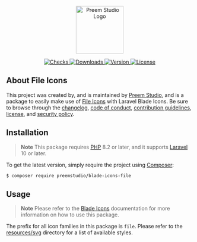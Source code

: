<p align="center">
    <a href="https://preem.studio" target="_blank">
        <img src="https://raw.githubusercontent.com/PreemStudio/assets/main/logo-text.svg" width="128" alt="Preem Studio Logo" />
    </a>
</p>

<p align="center">
    <a href="https://github.com/PreemStudio/blade-icons-file-icons/actions">
        <img src="https://badge.sh/github/check-runs/PreemStudio/blade-icons-file-icons" alt="Checks" />
    </a>
    <a href="https://packagist.org/packages/preemstudio/blade-icons-file-icons">
        <img src="https://badge.sh/packagist/downloads/PreemStudio/blade-icons-file-icons" alt="Downloads" />
    </a>
    <a href="https://packagist.org/packages/preemstudio/blade-icons-file-icons">
        <img src="https://badge.sh/packagist/version/PreemStudio/blade-icons-file-icons" alt="Version" />
    </a>
    <a href="https://packagist.org/packages/preemstudio/blade-icons-file-icons">
        <img src="https://badge.sh/packagist/license/PreemStudio/blade-icons-file-icons" alt="License" />
    </a>
</p>

## About File Icons

This project was created by, and is maintained by [Preem Studio](https://github.com/PreemStudio), and is a package to easily make use of [File Icons](https://github.com/file-icons/icons) with Laravel Blade Icons. Be sure to browse through the [changelog](CHANGELOG.md), [code of conduct](.github/CODE_OF_CONDUCT.md), [contribution guidelines](.github/CONTRIBUTING.md), [license](LICENSE), and [security policy](.github/SECURITY.md).

## Installation

> **Note**
> This package requires [PHP](https://www.php.net/) 8.2 or later, and it supports [Laravel](https://laravel.com/) 10 or later.

To get the latest version, simply require the project using [Composer](https://getcomposer.org/):

```bash
$ composer require preemstudio/blade-icons-file
```

## Usage

> **Note**
> Please refer to the [Blade Icons](https://github.com/PreemStudio/blade-icons) documentation for more information on how to use this package.

The prefix for all icon families in this package is `file`. Please refer to the [resources/svg](/resources/svg) directory for a list of available styles.
